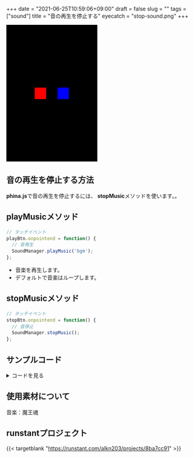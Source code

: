 +++
date = "2021-06-25T10:59:06+09:00"
draft = false
slug = ""
tags = ["sound"]
title = "音の再生を停止する"
eyecatch = "stop-sound.png"
+++

![stop-sound](stop-sound.png)

## 音の再生を停止する方法
**phina.js**で音の再生を停止するには、 **stopMusic**メソッドを使います。。

## playMusicメソッド

```js
// タッチイベント
playBtn.onpointend = function() {
  // 音再生
  SoundManager.playMusic('bgm');
};
```

* 音楽を再生します。
* デフォルトで音楽はループします。

## stopMusicメソッド

```js
// タッチイベント
stopBtn.onpointend = function() {
  // 音停止
  SoundManager.stopMusic();
};
```


## サンプルコード
<details><summary>コードを見る</summary>
```js
// グローバルに展開
phina.globalize();
// アセット
var ASSETS = {
  // サウンド
  sound: {
    'bgm': 'https://cdn.jsdelivr.net/gh/alkn203/assets_etc@master/maou-fantasy-01.mp3',
  },
};
/*
 * メインシーン
 */
phina.define("MainScene", {
  // 継承
  superClass: 'DisplayScene',
  // コンストラクタ
  init: function() {
    // 親クラス初期化
    this.superInit();
    // 背景
    this.backgroundColor = 'black';
    // 再生ボタン作成
    var playBtn = Shape({
      backgroundColor: 'red',
      x: this.gridX.center(-2),
      y: this.gridY.center(),
    }).addChildTo(this);
    // タッチを有効に
    playBtn.setInteractive(true);
    // タッチイベント
    playBtn.onpointend = function() {
      // 音再生
      SoundManager.playMusic('bgm');
    };
    // 停止ボタン作成
    var stopBtn = Shape({
      backgroundColor: 'blue',
      x: this.gridX.center(2),
      y: this.gridY.center(),
    }).addChildTo(this);
    // タッチを有効に
    stopBtn.setInteractive(true);
    // タッチイベント
    stopBtn.onpointend = function() {
      // 音停止
      SoundManager.stopMusic();
    };
  },
});
/*
 * メイン処理
 */
phina.main(function() {
  // アプリケーションを生成
  var app = GameApp({
    // MainScene から開始
    startLabel: 'main',
    // アセット読み込み
    assets: ASSETS,
  });
  // fps表示
  //app.enableStats();
  // 実行
  app.run();
});
```

</details>

## 使用素材について
音楽：魔王魂

## runstantプロジェクト
{{< targetblank "https://runstant.com/alkn203/projects/8ba7cc91" >}}